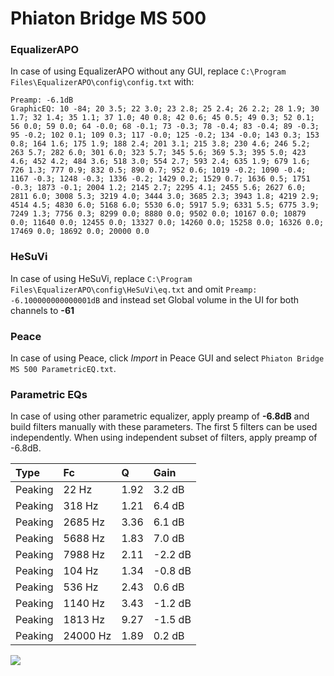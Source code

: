 # Phiaton Bridge MS 500

### EqualizerAPO
In case of using EqualizerAPO without any GUI, replace `C:\Program Files\EqualizerAPO\config\config.txt`
with:
```
Preamp: -6.1dB
GraphicEQ: 10 -84; 20 3.5; 22 3.0; 23 2.8; 25 2.4; 26 2.2; 28 1.9; 30 1.7; 32 1.4; 35 1.1; 37 1.0; 40 0.8; 42 0.6; 45 0.5; 49 0.3; 52 0.1; 56 0.0; 59 0.0; 64 -0.0; 68 -0.1; 73 -0.3; 78 -0.4; 83 -0.4; 89 -0.3; 95 -0.2; 102 0.1; 109 0.3; 117 -0.0; 125 -0.2; 134 -0.0; 143 0.3; 153 0.8; 164 1.6; 175 1.9; 188 2.4; 201 3.1; 215 3.8; 230 4.6; 246 5.2; 263 5.7; 282 6.0; 301 6.0; 323 5.7; 345 5.6; 369 5.3; 395 5.0; 423 4.6; 452 4.2; 484 3.6; 518 3.0; 554 2.7; 593 2.4; 635 1.9; 679 1.6; 726 1.3; 777 0.9; 832 0.5; 890 0.7; 952 0.6; 1019 -0.2; 1090 -0.4; 1167 -0.3; 1248 -0.3; 1336 -0.2; 1429 0.2; 1529 0.7; 1636 0.5; 1751 -0.3; 1873 -0.1; 2004 1.2; 2145 2.7; 2295 4.1; 2455 5.6; 2627 6.0; 2811 6.0; 3008 5.3; 3219 4.0; 3444 3.0; 3685 2.3; 3943 1.8; 4219 2.9; 4514 4.5; 4830 6.0; 5168 6.0; 5530 6.0; 5917 5.9; 6331 5.5; 6775 3.9; 7249 1.3; 7756 0.3; 8299 0.0; 8880 0.0; 9502 0.0; 10167 0.0; 10879 0.0; 11640 0.0; 12455 0.0; 13327 0.0; 14260 0.0; 15258 0.0; 16326 0.0; 17469 0.0; 18692 0.0; 20000 0.0
```

### HeSuVi
In case of using HeSuVi, replace `C:\Program Files\EqualizerAPO\config\HeSuVi\eq.txt` and omit `Preamp:
-6.100000000000001dB` and instead set Global volume in the UI for both channels to **-61**

### Peace
In case of using Peace, click *Import* in Peace GUI and select `Phiaton Bridge MS 500 ParametricEQ.txt`.

### Parametric EQs
In case of using other parametric equalizer, apply preamp of **-6.8dB** and build filters manually
with these parameters. The first 5 filters can be used independently.
When using independent subset of filters, apply preamp of -6.8dB.

| Type    | Fc       |    Q | Gain    |
|:--------|:---------|:-----|:--------|
| Peaking | 22 Hz    | 1.92 | 3.2 dB  |
| Peaking | 318 Hz   | 1.21 | 6.4 dB  |
| Peaking | 2685 Hz  | 3.36 | 6.1 dB  |
| Peaking | 5688 Hz  | 1.83 | 7.0 dB  |
| Peaking | 7988 Hz  | 2.11 | -2.2 dB |
| Peaking | 104 Hz   | 1.34 | -0.8 dB |
| Peaking | 536 Hz   | 2.43 | 0.6 dB  |
| Peaking | 1140 Hz  | 3.43 | -1.2 dB |
| Peaking | 1813 Hz  | 9.27 | -1.5 dB |
| Peaking | 24000 Hz | 1.89 | 0.2 dB  |

![](https://raw.githubusercontent.com/jaakkopasanen/AutoEq/master/results/innerfidelity/sbaf-serious/Phiaton%20Bridge%20MS%20500/Phiaton%20Bridge%20MS%20500.png)